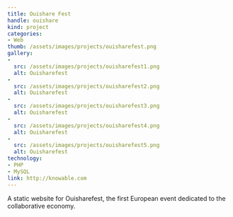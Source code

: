 ```yaml
---
title: Ouishare Fest
handle: ouishare
kind: project
categories:
- Web
thumb: /assets/images/projects/ouisharefest.png
gallery:
-
  src: /assets/images/projects/ouisharefest1.png
  alt: Ouisharefest
-
  src: /assets/images/projects/ouisharefest2.png
  alt: Ouisharefest
-
  src: /assets/images/projects/ouisharefest3.png
  alt: Ouisharefest
-
  src: /assets/images/projects/ouisharefest4.png
  alt: Ouisharefest
-
  src: /assets/images/projects/ouisharefest5.png
  alt: Ouisharefest
technology:
- PHP
- MySQL
link: http://knowable.com
---
```


A static website for Ouisharefest, the first European event dedicated to the collaborative economy.
